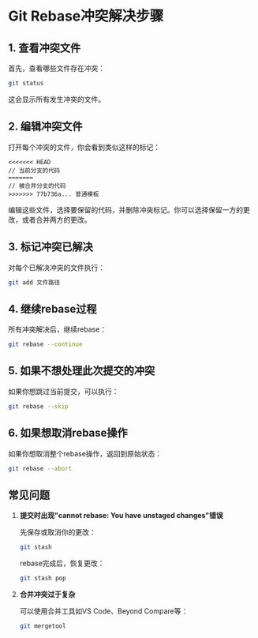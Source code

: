 # Git Rebase冲突解决步骤

## 1. 查看冲突文件

首先，查看哪些文件存在冲突：

```bash
git status
```

这会显示所有发生冲突的文件。

## 2. 编辑冲突文件

打开每个冲突的文件，你会看到类似这样的标记：

```
<<<<<<< HEAD
// 当前分支的代码
=======
// 被合并分支的代码
>>>>>>> 77b736a... 普通模板
```

编辑这些文件，选择要保留的代码，并删除冲突标记。你可以选择保留一方的更改，或者合并两方的更改。

## 3. 标记冲突已解决

对每个已解决冲突的文件执行：

```bash
git add 文件路径
```

## 4. 继续rebase过程

所有冲突解决后，继续rebase：

```bash
git rebase --continue
```

## 5. 如果不想处理此次提交的冲突

如果你想跳过当前提交，可以执行：

```bash
git rebase --skip
```

## 6. 如果想取消rebase操作

如果你想取消整个rebase操作，返回到原始状态：

```bash
git rebase --abort
```

## 常见问题

1. **提交时出现"cannot rebase: You have unstaged changes"错误**
   
   先保存或取消你的更改：
   ```bash
   git stash
   ```
   
   rebase完成后，恢复更改：
   ```bash
   git stash pop
   ```

2. **合并冲突过于复杂**
   
   可以使用合并工具如VS Code、Beyond Compare等：
   ```bash
   git mergetool
   ```
